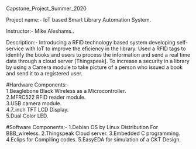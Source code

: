 Capstone_Project_Summer_2020

Project name:- IoT based Smart Library Automation System.

Instructor:-  Mike Aleshams..

Description:-
Introducing a RFID technology based system developing self-service with IoT to improve the eficiency in the library. Used a RFID tags to identify the books and users to process the information and send a real time data through a cloud server [Thingspeak]. To increase a security in a library by using a Camera module to take picture of a person who issued a book and send it to a registered user.

#Hardware Components:-                                                      
1.Beaglebone Black Wireless as a Microcontroller.                            
2.MFRC522 RFID reader module.                                                
3.USB camera module.                                                        
4.7_inch TFT LCD Display.                                                    
5.Dual Color LED.                                                            

#Software Components:-
1.Debian OS by Linux Distribution For BBB_wireless.
2.Thingspeak Cloud server.
3.Embedded C programming.
4.Eclips for Compiling codes.
5.EasyEDA for simulation of a CKT Design.
